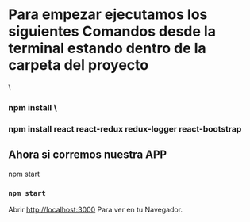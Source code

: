 # Para empezar ejecutamos los siguientes Comandos desde la terminal estando dentro de la carpeta del proyecto
   \
###   npm install \
###   npm install react react-redux redux-logger react-bootstrap

## Ahora si corremos nuestra APP
  
   npm start

### `npm start`

Abrir [http://localhost:3000](http://localhost:3000) Para ver en tu Navegador.
